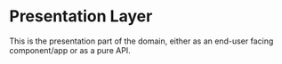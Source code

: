 # Presentation Layer
This is the presentation part of the domain, either as an end-user facing component/app or as a pure API. 